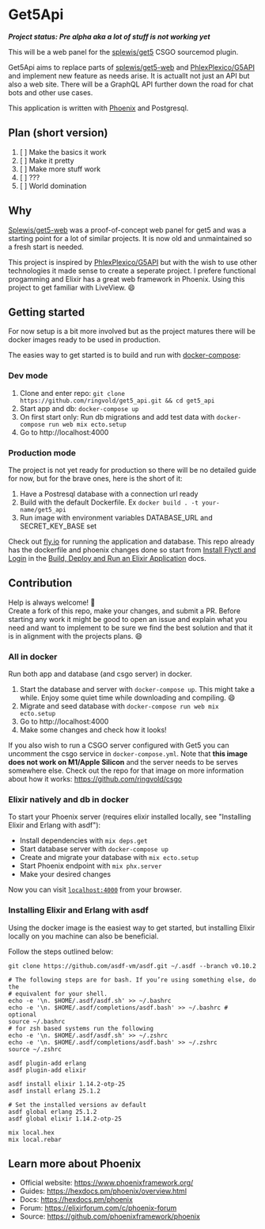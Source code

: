 # Get5Api

***Project status: Pre alpha aka a lot of stuff is not working yet***

This will be a web panel for the [splewis/get5](https://splewis.github.io/get5) CSGO sourcemod plugin.

Get5Api aims to replace parts of [splewis/get5-web] and [PhlexPlexico/G5API] 
and implement new feature as needs arise. It is actuallt not just an API but 
also a web site. There will be a GraphQL API further down the road for chat 
bots and other use cases.

This application is written with [Phoenix](https://www.phoenixframework.org/) and Postgresql.

## Plan (short version)

1. [ ] Make the basics it work
2. [ ] Make it pretty
3. [ ] Make more stuff work
4. [ ] ???
5. [ ] World domination

## Why

[Splewis/get5-web] was a proof-of-concept web panel for get5 and was a 
starting point for a lot of similar projects. It is now old and unmaintained
so a fresh start is needed.

This project is inspired by [PhlexPlexico/G5API] but with the wish to use other 
technologies it made sense to create a seperate project. I prefere functional 
progamming and Elixir has a great web framework in Phoenix. Using this project 
to get familiar with LiveView. 😄

[PhlexPlexico/G5API]: https://github.com/PhlexPlexico/G5API
[splewis/get5-web]: https://github.com/splewis/get5-web


## Getting started

For now setup is a bit more involved but as the project matures there will be 
docker images ready to be used in production. 

The easies way to get started is to build and run with [docker-compose]:

### Dev mode

1. Clone and enter repo: `git clone https://github.com/ringvold/get5_api.git && cd get5_api`
2. Start app and db: `docker-compose up`
3. On first start only: Run db migrations and add test data with `docker-compose run web mix ecto.setup`
3. Go to http://localhost:4000

### Production mode

The project is not yet ready for production so there will be no detailed guide 
for now, but for the brave ones, here is the short of it:

1. Have a Postresql database with a connection url ready
2. Build with the default Dockerfile. Ex `docker build . -t your-name/get5_api`
3. Run image with environment variables DATABASE_URL and SECRET_KEY_BASE set

Check out [fly.io](https://fly.io) for running the application and database. This repo 
already has the dockerfile and phoenix changes done so start from 
[Install Flyctl and Login](https://fly.io/docs/getting-started/elixir/#install-flyctl-and-login) in the 
[Build, Deploy and Run an Elixir Application](https://fly.io/docs/getting-started/elixir/) docs.

[docker-compose]: https://docs.docker.com/compose/


## Contribution

Help is always welcome! 🙌  
Create a fork of this repo, make your changes, and submit a PR. 
Before starting any work it might be good to open an issue and explain what you 
need and want to implement to be sure we find the best solution and that it is 
in alignment with the projects plans. 😄


### All in docker

Run both app and database (and csgo server) in docker.

1. Start the database and server with `docker-compose up`. This might take a while. 
Enjoy some quiet time while downloading and compiling. 😄
2. Migrate and seed database with `docker-compose run web mix ecto.setup`
3. Go to http://localhost:4000
4. Make some changes and check how it looks!

If you also wish to run a CSGO server configured with Get5 you can uncomment
the csgo service in `docker-compose.yml`. Note that **this image does not work on 
M1/Apple Silicon** and the server needs to be serves somewhere else.
Check out the repo for that image on more information about how it works: https://github.com/ringvold/csgo


### Elixir natively and db in docker

To start your Phoenix server (requires elixir installed locally, see 
"Installing Elixir and Erlang with asdf"):

  * Install dependencies with `mix deps.get`
  * Start database server with `docker-compose up`
  * Create and migrate your database with `mix ecto.setup`
  * Start Phoenix endpoint with `mix phx.server`
  * Make your desired changes

Now you can visit [`localhost:4000`](http://localhost:4000) from your browser.


### Installing Elixir and Erlang with asdf

Using the docker image is the easiest way to get started, but installing Elixir 
locally on you machine can also be beneficial.

Follow the steps outlined below:

```
git clone https://github.com/asdf-vm/asdf.git ~/.asdf --branch v0.10.2

# The following steps are for bash. If you’re using something else, do the
# equivalent for your shell.
echo -e '\n. $HOME/.asdf/asdf.sh' >> ~/.bashrc
echo -e '\n. $HOME/.asdf/completions/asdf.bash' >> ~/.bashrc # optional
source ~/.bashrc
# for zsh based systems run the following
echo -e '\n. $HOME/.asdf/asdf.sh' >> ~/.zshrc
echo -e '\n. $HOME/.asdf/completions/asdf.bash' >> ~/.zshrc
source ~/.zshrc

asdf plugin-add erlang
asdf plugin-add elixir

asdf install elixir 1.14.2-otp-25
asdf install erlang 25.1.2

# Set the installed versions av default
asdf global erlang 25.1.2
asdf global elixir 1.14.2-otp-25

mix local.hex
mix local.rebar
```

## Learn more about Phoenix

  * Official website: https://www.phoenixframework.org/
  * Guides: https://hexdocs.pm/phoenix/overview.html
  * Docs: https://hexdocs.pm/phoenix
  * Forum: https://elixirforum.com/c/phoenix-forum
  * Source: https://github.com/phoenixframework/phoenix


